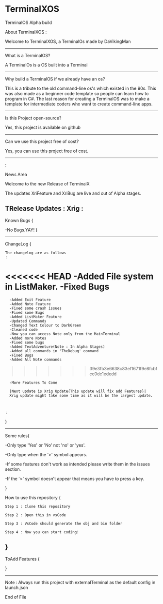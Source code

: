 # TerminalXOS

TerminalOS Alpha build

About TerminalXOS
:

Welcome to TerminalXOS, a TerminalOs made by DaVikingMan

---------------------------------------------------------------------------------------------------------------------------------------

What is a TerminalOS?

A TerminalOs is a OS built into a Terminal

---------------------------------------------------------------------------------------------------------------------------------------

Why build a TerminalOS if we already have an os?

This is a tribute to the old command-line os's which existed in the 90s.
This was also made as a beginner code template so people can learn how to program in C#.
The last reason for creating a TerminalOS was to make a template for intermediate coders who want to create command-line apps.

---------------------------------------------------------------------------------------------------------------------------------------
Is this Project open-source?

Yes, this project is available on github

---------------------------------------------------------------------------------------------------------------------------------------

Can we use this project free of cost?

Yes, you can use this project free of cost.

---------------------------------------------------------------------------------------------------------------------------------------
:

News Area

Welcome to the new Release of TerminalX


The updates XriFeature and XriBug are live and out of Alpha stages.

TRelease Updates
:
    Xrig
:
---------------------------------------------------------------------------------------------------------------------------------------

Known Bugs
{
  
  -No Bugs.YAY!
}

---------------------------------------------------------------------------------------------------------------------------------------

ChangeLog
{


    The changelog are as follows
    :
<<<<<<< HEAD
      -Added File system in ListMaker.
      -Fixed Bugs
=======
      -Added Exit Feature
      -Added Note Feature
      -Fixed some crash issues
      -Fixed some Bugs
      -Added ListMaker Feature
      -Updated Commands
      -Changed Text Colour to DarkGreen
      -Cleaned code
      -Now you can access Note only from the MainTerminal
      -Added more Notes
      -Fixed some bugs
      -Added TextAdventure(Note : In Alpha Stages)
      -Added all commands in 'TheDebug' command
      -Fixed Bugs
      -Added All Note commands

>>>>>>> 39e3fb3e6638c83ef1671f9e8fcbfcc0dc1ededd
      

      -More Features To Come

      |Next update is Xrig Update{This update will fix add Features}|
      Xrig update might take some time as it will be the largest update.



    :

}

---------------------------------------------------------------------------------------------------------------------------------------

Some rules{

  -Only type 'Yes' or 'No' not 'no' or 'yes'.
  
  -Only type when the '>' symbol appears.
  
  -If some features don't work as intended please write them in the issues section.
  
  -If the '>' symbol doesn't appear that means you have to press a key.
   
}

How to use this repository
{
    
    Step 1 : Clone this repository
    
    Step 2 : Open this in vsCode
    
    Step 3 : VsCode should generate the obj and bin folder
    
    Step 4 : Now you can start coding!

}
---------------------------------------------------------------------------------------------------------------------------------------

ToAdd Features
{
      
}

---------------------------------------------------------------------------------------------------------------------------------------

Note : Always run this project with externalTerminal as the default config in launch.json













End of File
